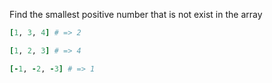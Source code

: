 Find the smallest positive number that is not exist in the array

```ruby
[1, 3, 4] # => 2

[1, 2, 3] # => 4

[-1, -2, -3] # => 1
```
